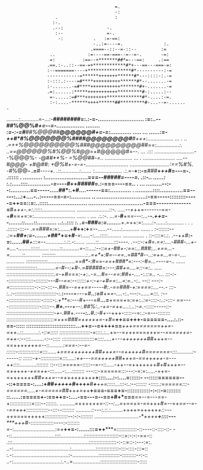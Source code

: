 #                                                                                          
                                                                                         
                                                                                         
                                                                                         
                                                                                         
                                                                                         
                                                                                         
                                                                                         
                                                                                         
                                                                                         
                                                                                         
                                                                                         
                                                                                         
                                                                                         
                                                                                         
                                                                                         
                                                                                         
                                                                                         
                                            =.                                           
                                            -:                                           
                      .                     :                                            
                     :-.                                                                 
                     .--:                -.                                              
                      :--                =-.                                             
                       -:           .   :=-==:                                           
                                    -..:=----=.               :.                         
                                   .====--::--=-::--         :=                          
                    ..            :=----==-===--=--=-.       -=:                         
                    =:          :==--+*******##*=---==:     .:==                         
                   .==.:-..::--==-=+************#*+---==---===-=:                        
                   :--=======----+****************#*----------:-=                        
                   ------------=******+++++++******#*---::::-:.-=                        
                   :-:::.:----=#****++++++++++******#*--.......-=                        
                   :-.......-=#****+++++++++++*******#+-.......-=                        
                   .=:......:*****+++++++++++*********#-:.....:--                        
                    =-.....:=#***++++++++*************#*-....:-=.                        
                    :-:....-******++++******##*********#-...--=-......               .   
........:............=-...:-*********###****####*******#=:.:-=-..........................
                     :=:..--#*********#*****%@@%#*******+=--=-................ ........  
                      :=-:-=#****##%@@@#*#**@@@@@@#*****+=-=:............          ..... 
     ...         ......:=-++#*#%@@@@@@@%####@@@@@@@@#**#+++:.................        ... 
     .              ..  .=++%@@@@@@@@@@%*###@@@@@@@@@@##==:...............:.             
                        ..==@@@@@@%#%@@%***#@@*=+#@@@@@#=--.    ...                 .::: 
..........................--%@@@%-   -@#*#**%-    =%@@##-=..    ..................  ... .
..................... ....--#@@@-     +*#@#*#:     +@%#+-=-=-............................
..........................:==%#%.    -#*%@@***-   .=**#----+.     .::............:.......
:..................     .:.=-***+::-=***###*****+++**#=---=-.  .:::::: .      ...........
:........................===--#*******#*******#****##=----=.   .::-..             ......:
:.:.....::::.............-=----*#***++#*####*=.:-===----==..     .                    ...
.........--:--:...........==-----.....##*:.+#....------==:............                  .
..........::::.............==-----:...:+....-..:-----==-=-:...........                 ..
............................:-==-----:::::::::-----=++==::=:..:::::......................
...............................-===--------------=**#*+++-.=:.:::::......................
.....................::-.  .....--+*++=-------==-+**#**==+=:=:...........................
......     .  ....  .:.:-.   ...=-**#**+==---:...-*****-.++=--.......::.....::...........
                ..:..::::  :.  .=-#*##*=:=........*****+.=++:=:......:-......:...........
.   .  .        .::::::-:::--  .==#*##*=:=:.......+**#++:+**=--......--......:...........
...... .         :-:::::::--  .:=+**##*+:=-.......+#*#*+=+#**-=:.....-:....:::::.........
.............. . ::-::::=:.:. .--+*+*#**:-=:......##***+:::**=--............:.::.-:......
......::..........:::----. .--::-**:+*#*=.==:....-##*#*-...+**-=....-........::::::......
......::...........=-::....:--::=**+-##*+-:==:...*##*#*:...+**==...-=........::..........
:::::::::....................:..=+*+:**#*=--==..=*##*#--..:=**+=...=-=-....  ............
::::::::::::::..................==#*-:**#*==-==+##*#*=:---:-#**=...----=-..        ......
::::::::::::::::::::............=-*#--:+*#*-.=#*####*=:---:*##+=....=::-=:..        .....
:::::::::::::::::::::::::::::::.=-+#===:-+:..-*=...#*=--==:#*#+-....-:.::=..         -...
:::-:--::::::::::::::::-::::::::---#*--==:--::::::+**-:-+-+*#*==:...=:=..-:..        --::
---:-=::::::::::::::::-:-:::-:::--.##=--=++==-----#**:.-==###-+:====:....--.-        :::-
:..:-:::::::::::::::::::::::::::-:.***:----**=---+#**..:=**#+=*=-....-:..---:-......=:::.
:---:::::::::::::::::::::-::::::-:.+**=:---*#+---=#**...=**+===+=*:=+:..:=-::::-:..:-:::-
==----::::::::::::::::::::-:::::--.**#+.---**+--:.##%:..-+=-=++....:...:-=.-:::::-----::-
:::::::::::::::::::::::::::::::-+-.*##+.---***-:..**#*.:-#+--+++-:::::--=:.:-=---::::::::
:::::::::::::::::::::::::::::::=++=###*=+++***++=-+*#*=**++==+++-======-....:.::-==-:::::
::::::::::::::::::::::::::::...++=--=++++==***+++========++=-=++..::..........:.-::=:::::
::::::::::::::::::::-=::::.:...*+=--=+++===***+++=--====++*=-=++-:--:::.........-:--:::::
:::::::::::::::::::::=::::.....*+---+++++++#*#+++=--==++++****+++=--::.........:===-:--=-
::::::-::::::::::::::=:::......*+===+++++++#*#+++=--=+++++#=======-:::..........:------::
::::::-+-::::::::::::=:::.....:++---==+++++#*#+++=-==+++++*-=---++::::...........::::::::
::--:::=====-:::::--=--::.....-++--=+++++++#+#+++=--=+++++*-+==++*-:::.....-:....::::::::
---:::-======:::---:-=:=:.....-++=-=+++++++#*#+++=--=+++++*++++**+::::....:-:....=::::::-
--:::::======---::+====-:....:+****##*+++++#***++++**#***+***+*+=:::::...:::-:.:--:::::::
-:::::.:======:::-======.....+-======*##++*+=+*+**+===-===+=-:::::::::::::-:-::-=::::::::
::......:=====+-:==++=-:....-==---=--==+#+*===**==--=---==-+::::::::::::::=::::--:::::::.
..........=++++*++=-::--:...=*+==+=-==+++#=--=*+==--=--==+++::::::::::::::--:::--::::::::
..........::---:.::.:........*++++=+++++*+::---*++==+=+++++*:::::::::::::::--:-:-::::::::
.............................-****++++**+::::---*****++*+*#-:::::::::::::::----:-::::::::
=-:...........................:=+**++=-:......:::=++*****=:::::::::::::-::----::-::::-::-
--::............................::::...............:::::::::::::::::::::::-::=:-:-:-==-::
.:::..................................................::::::::::::::::::-:-::=::-:---:=:.
..-:.....................................:................:::::::::::::::-:::-::::-:::=::
:.-:....................................:-.................::::::::::::::-:::::::::--:-::
..-:...............................:.-..=..................::::::::::::::::::::::::-:::::
